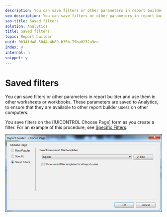 ```yaml
---
description: You can save filters or other parameters in report builder and use them in other worksheets or workbooks. These parameters are saved to Analytics, to ensure that they are available to other report builder users on other computers.
seo-description: You can save filters or other parameters in report builder and use them in other worksheets or workbooks. These parameters are saved to Analytics, to ensure that they are available to other report builder users on other computers.
seo-title: Saved filters
solution: Analytics
title: Saved filters
topic: Report builder
uuid: 0b34fda8-5044-4b89-b35b-79ba0232a9ee
index: y
internal: n
snippet: y
---
```


# Saved filters

You can save filters or other parameters in report builder and use them in other worksheets or workbooks. These parameters are saved to Analytics, to ensure that they are available to other report builder users on other computers.

You save filters on the [!UICONTROL Choose Page] form as you create a filter. For an example of this procedure, see [Specific Filters](../../../report-builder/layout/c-filter-dimensions/t-specific-filters.md#task_AD91873FD9FF4399A62EAB495DFFA12C).

![](assets/choose_page_saved.png)


